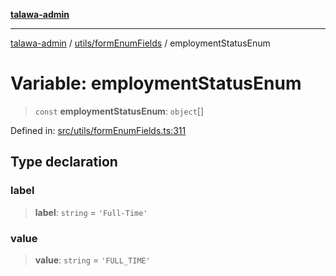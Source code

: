 [**talawa-admin**](../../../README.md)

***

[talawa-admin](../../../README.md) / [utils/formEnumFields](../README.md) / employmentStatusEnum

# Variable: employmentStatusEnum

> `const` **employmentStatusEnum**: `object`[]

Defined in: [src/utils/formEnumFields.ts:311](https://github.com/bint-Eve/talawa-admin/blob/bb9ac170c0ec806cc5423650a66bbe110c3af5d9/src/utils/formEnumFields.ts#L311)

## Type declaration

### label

> **label**: `string` = `'Full-Time'`

### value

> **value**: `string` = `'FULL_TIME'`
